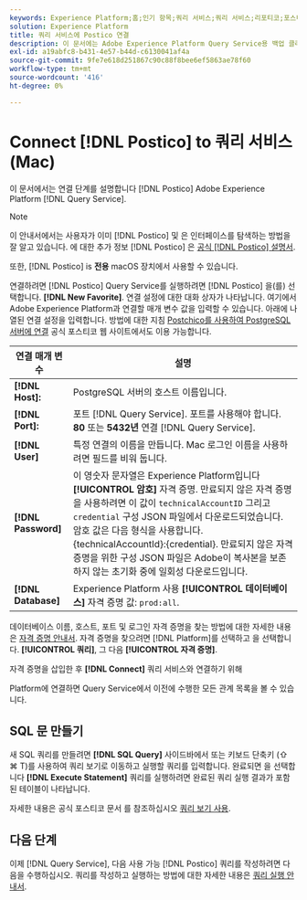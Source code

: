 ```yaml
---
keywords: Experience Platform;홈;인기 항목;쿼리 서비스;쿼리 서비스;리포티코;포스티코;쿼리 서비스에 연결
solution: Experience Platform
title: 쿼리 서비스에 Postico 연결
description: 이 문서에는 Adobe Experience Platform Query Service용 백업 클라이언트 Postico를 설치하기 위한 링크가 포함되어 있습니다.
exl-id: a19abfc8-b431-4e57-b44d-c6130041af4a
source-git-commit: 9fe7e618d251867c90c88f8bee6ef5863ae78f60
workflow-type: tm+mt
source-wordcount: '416'
ht-degree: 0%

---
```


# Connect [!DNL Postico] to 쿼리 서비스(Mac)

이 문서에서는 연결 단계를 설명합니다 [!DNL Postico] Adobe Experience Platform [!DNL Query Service].

>[!NOTE]
>
> 이 안내서에서는 사용자가 이미 [!DNL Postico] 및 은 인터페이스를 탐색하는 방법을 잘 알고 있습니다. 에 대한 추가 정보 [!DNL Postico] 은 [공식 [!DNL Postico] 설명서](https://eggerapps.at/postico/docs).
> 
> 또한, [!DNL Postico] is **전용** macOS 장치에서 사용할 수 있습니다.

연결하려면 [!DNL Postico] Query Service를 실행하려면 [!DNL Postico] 을(를) 선택합니다. **[!DNL New Favorite]**. 연결 설정에 대한 대화 상자가 나타납니다. 여기에서 Adobe Experience Platform과 연결할 매개 변수 값을 입력할 수 있습니다. 아래에 나열된 연결 설정을 입력합니다. 방법에 대한 지침 [Postchico를 사용하여 PostgreSQL 서버에 연결](https://eggerapps.at/postico/docs/v1.5.21/favorite-window.html) 공식 포스티코 웹 사이트에서도 이용 가능합니다.

| 연결 매개 변수 | 설명 |
|---|---|
| **[!DNL Host]:** | PostgreSQL 서버의 호스트 이름입니다. |
| **[!DNL Port]:** | 포트 [!DNL Query Service]. 포트를 사용해야 합니다. **80** 또는 **5432년** 연결 [!DNL Query Service]. |
| **[!DNL User]** | 특정 연결의 이름을 만듭니다. Mac 로그인 이름을 사용하려면 필드를 비워 둡니다. |
| **[!DNL Password]** | 이 영숫자 문자열은 Experience Platform입니다 **[!UICONTROL 암호]** 자격 증명. 만료되지 않은 자격 증명을 사용하려면 이 값이 `technicalAccountID` 그리고 `credential` 구성 JSON 파일에서 다운로드되었습니다. 암호 값은 다음 형식을 사용합니다. {technicalAccountId}:{credential}. 만료되지 않은 자격 증명을 위한 구성 JSON 파일은 Adobe이 복사본을 보존하지 않는 초기화 중에 일회성 다운로드입니다. |
| **[!DNL Database]** | Experience Platform 사용 **[!UICONTROL 데이터베이스]** 자격 증명 값: `prod:all`. |

데이터베이스 이름, 호스트, 포트 및 로그인 자격 증명을 찾는 방법에 대한 자세한 내용은 [자격 증명 안내서](../ui/credentials.md). 자격 증명을 찾으려면 [!DNL Platform]를 선택하고 을 선택합니다. **[!UICONTROL 쿼리]**, 그 다음 **[!UICONTROL 자격 증명]**.

자격 증명을 삽입한 후 **[!DNL Connect]** 쿼리 서비스와 연결하기 위해

Platform에 연결하면 Query Service에서 이전에 수행한 모든 관계 목록을 볼 수 있습니다.

## SQL 문 만들기

새 SQL 쿼리를 만들려면 **[!DNL SQL Query]** 사이드바에서 또는 키보드 단축키 (⇧ ⌘ T)를 사용하여 쿼리 보기로 이동하고 실행할 쿼리를 입력합니다. 완료되면 을 선택합니다 **[!DNL Execute Statement]** 쿼리를 실행하려면 완료된 쿼리 실행 결과가 포함된 테이블이 나타납니다.

자세한 내용은 공식 포스티코 문서 를 참조하십시오 [쿼리 보기 사용](https://eggerapps.at/postico/docs/v1.3.1/sql-query-view.html).

## 다음 단계

이제 [!DNL Query Service], 다음 사용 가능 [!DNL Postico] 쿼리를 작성하려면 다음을 수행하십시오. 쿼리를 작성하고 실행하는 방법에 대한 자세한 내용은 [쿼리 실행 안내서](../best-practices/writing-queries.md).
